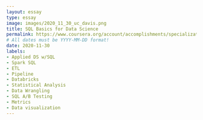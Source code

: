 ```yaml
---
layout: essay
type: essay
image: images/2020_11_30_uc_davis.png
title: SQL Basics for Data Science
permalink: https://www.coursera.org/account/accomplishments/specialization/4B6H9WNWJUH3
# All dates must be YYYY-MM-DD format!
date: 2020-11-30
labels:
- Applied DS w/SQL
- Spark SQL
- ETL
- Pipeline
- Databricks
- Statistical Analysis
- Data Wrangling
- SQL A/B Testing 
- Metrics
- Data visualization
---
```

